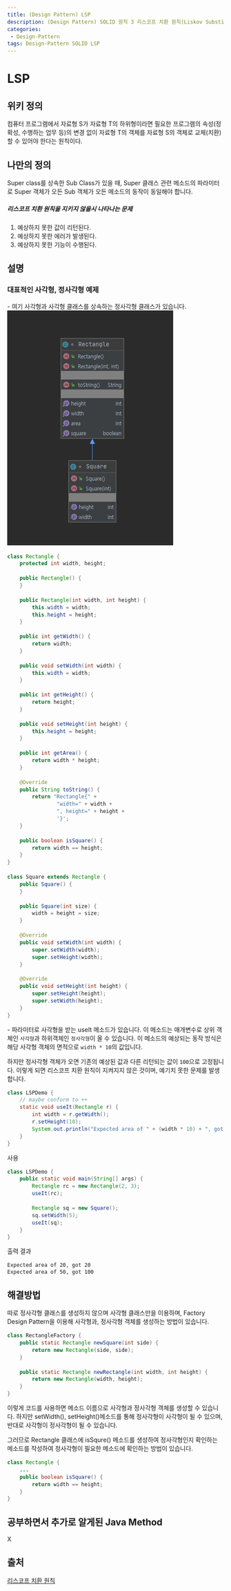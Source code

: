 ```yaml
---
title: (Design Pattern) LSP
description: (Design Pattern) SOLID 원칙 3 리스코프 치환 원칙(Liskov Substitution Principle)에 대해 알아보자.
categories:
 - Design-Pattern
tags: Design-Pattern SOLID LSP
---
```

# LSP

## 위키 정의
컴퓨터 프로그램에서 자료형 S가 자료형 T의 하위형이라면 필요한 프로그램의 속성(정확성, 수행하는 업무 등)의 변경 없이 자료형 T의 객체를 자료형 S의 객체로 교체(치환)할 수 있어야 한다는 원칙이다.

## 나만의 정의
Super class를 상속한 Sub Class가 있을 때, Super 클래스 관련 메소드의 파라미터로 Super 객체가 오든 Sub 객체가 오든 메소드의 동작이 동일해야 합니다.

##### 리스코프 치환 원칙을 지키지 않을시 나타나는 문제
1. 예상하지 못한 값이 리턴된다.
2. 예상하지 못한 에러가 발생된다.
3. 예상하지 못한 기능이 수행된다.

## 설명
### 대표적인 사각형, 정사각형 예제
\- 여기 사각형과 사각형 클래스를 상속하는 정사각형 클래스가 있습니다.
![RectangleAndSquare](https://raw.githubusercontent.com/Alencion/Alencion.github.io/master/assets/images/2020-06-30-LSP-1.PNG)
```java
class Rectangle {
    protected int width, height;

    public Rectangle() {
    }

    public Rectangle(int width, int height) {
        this.width = width;
        this.height = height;
    }

    public int getWidth() {
        return width;
    }

    public void setWidth(int width) {
        this.width = width;
    }

    public int getHeight() {
        return height;
    }

    public void setHeight(int height) {
        this.height = height;
    }

    public int getArea() {
        return width * height;
    }

    @Override
    public String toString() {
        return "Rectangle{" +
                "width=" + width +
                ", height=" + height +
                '}';
    }

    public boolean isSquare() {
        return width == height;
    }
}

class Square extends Rectangle {
    public Square() {
    }

    public Square(int size) {
        width = height = size;
    }

    @Override
    public void setWidth(int width) {
        super.setWidth(width);
        super.setHeight(width);
    }

    @Override
    public void setHeight(int height) {
        super.setHeight(height);
        super.setWidth(height);
    }
}

```

\- 파라미터로 사각형을 받는 useIt 메소드가 있습니다.
이 메소드는 매개변수로 상위 객체인 `사각형`과 하위객체인 `정사각형`이 올 수 있습니다.
이 메소드의 예상되는 동작 방식은 해당 사각형 객체의 면적으로 `width * 10`의 값입니다.

하지만 정사각형 객체가 오면 기존의 예상된 값과 다른 리턴되는 값이 `100`으로 고정됩니다.
이렇게 되면 리스코프 치환 원칙이 지켜지지 않은 것이며, 예기치 못한 문제를 발생합니다.
```java
class LSPDemo {
    // maybe conform to ++
    static void useIt(Rectangle r) {
        int width = r.getWidth();
        r.setHeight(10);
        System.out.println("Expected area of " + (width * 10) + ", got " + r.getArea());
    }
}
```

사용
```java
class LSPDemo {
    public static void main(String[] args) {
        Rectangle rc = new Rectangle(2, 3);
        useIt(rc);

        Rectangle sq = new Square();
        sq.setWidth(5);
        useIt(sq);
    }
}
```

출력 결과
```
Expected area of 20, got 20
Expected area of 50, got 100
```


## 해결방법
따로 정사각형 클래스를 생성하지 않으며 사각형 클래스만을 이용하며,
Factory Design Pattern을 이용해 사각형과, 정사각형 객체를 생성하는 방법이 있습니다.
```java
class RectangleFactory {
    public static Rectangle newSquare(int side) {
        return new Rectangle(side, side);
    }

    public static Rectangle newRectangle(int width, int height) {
        return new Rectangle(width, height);
    }
}
```
이렇게 코드를 사용하면 메소드 이름으로 사각형과 정사각형 객체를 생성할 수 있습니다. 하지만 setWidth(), setHeight()메소드를 통해 정사각형이 사각형이 될 수 있으며, 반대로 사각형이 정사각형이 될 수 있습니다.

그러므로 Rectangle 클래스에 isSqure() 메소드를 생성하여 정사각형인지 확인하는 메소드를 작성하여 정사각형이 필요한 메소드에 확인하는 방법이 있습니다.
```java
class Rectangle {
	...
    public boolean isSquare() {
        return width == height;
    }
}
```

## 공부하면서 추가로 알게된 Java Method
X

## 출처
[리스코프 치환 원칙](https://ko.wikipedia.org/wiki/리스코프_치환_원칙)
